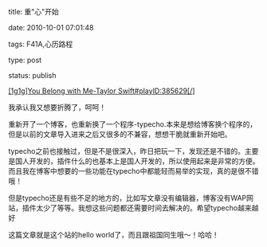title: 重"心"开始

date: 2010-10-01 07:01:48

tags: F41A,心历路程

type: post

status: publish

<a href="#MiniPlay1g1gCode" title="[1g1g]You Belong with Me-Taylor Swift#playID:385629[/]">[1g1g]You Belong with Me-Taylor Swift#playID:385629[/]</a>
<p>我承认我又想要折腾了，呵呵！</p>
<p>重新开了一个博客，也重新换了一个程序-typecho.本来是想给博客换个程序的，但是以前的文章导入进来之后又很多的不兼容，想想干脆就重新开始吧。</p>
<p>typecho之前也接触过，但是不是很深入，昨日把玩一下，发现还是不错的。主要是国人开发的，插件什么的也基本上是国人开发的，所以使用起来是非常的方便。而且我在博客中想要的一些功能在typecho中都能轻而易举的实现，真的是很不错哦！</p>
<p>但是typecho还是有些不足的地方的，比如写文章没有编辑器，博客没有WAP网站，插件太少了等等。我想这些问题都还需要时间去解决的。希望typecho越来越好</p>
<p>这篇文章就是这个站的hello world了，而且跟祖国同生哦～！哈哈！</p>
